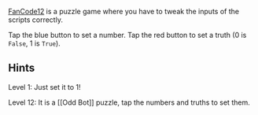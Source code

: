 [FanCode12](https://fancade.page.link/Q5qx) is a puzzle game where you have to tweak the inputs of the scripts correctly.

Tap the blue button to set a number. Tap the red button to set a truth (0 is `False`, 1 is `True`).

## Hints
Level 1: Just set it to 1!

Level 12: It is a [[Odd Bot]] puzzle, tap the numbers and truths to set them.